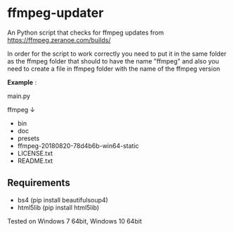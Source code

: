 # ffmpeg-updater
An Python script that checks for ffmpeg updates from https://ffmpeg.zeranoe.com/builds/

In order for the script to work correctly you need to put it in the same folder as the ffmpeg folder that should to have the name "ffmpeg" and also you need to create a file in ffmpeg folder with the name of the ffmpeg version

**Example** : 

main.py

ffmpeg ↓
* bin
* doc
* presets
* ffmpeg-20180820-78d4b6b-win64-static
* LICENSE.txt
* README.txt

## Requirements ##
* bs4 (pip install beautifulsoup4)
* html5lib (pip install html5lib)

Tested on Windows 7 64bit, Windows 10 64bit
